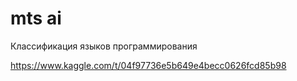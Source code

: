 # mts ai
Классификация языков программирования 

https://www.kaggle.com/t/04f97736e5b649e4becc0626fcd85b98
